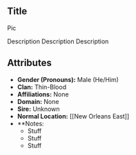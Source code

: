 ## Title

Pic

Description Description Description

## Attributes
*  **Gender (Pronouns):** Male (He/Him)
* **Clan:** Thin-Blood
* **Affiliations:** None
* **Domain:** None
* **Sire:** Unknown
* **Normal Location:** [[New Orleans East]]
* **Notes: 
    - Stuff
    - Stuff
    - Stuff